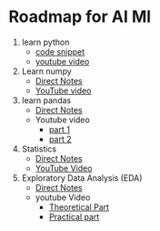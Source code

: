 # Roadmap for AI Ml
1. learn python
    - [code snippet](./basics/)
    - [youtube video](https://youtube.com/playlist?list=PLGjplNEQ1it8-0CmoljS5yeV-GlKSUEt0&si=Hjo8TkyaOSD9v6fQ)
2. Learn numpy
    - [Direct Notes](./Jbooks/Numpy/readme.md)
    - [YouTube video](https://youtu.be/x7ULDYs4X84?si=j2ZcTN6lrNNl8nKM)
3. learn pandas
    - [Direct Notes](./Pandas/readme.md)
    - Youtube video
        - [part 1](https://youtu.be/qrMnoY8qBJM?si=8TlQOj8tv0xIc-dc)
        - [part 2](https://youtu.be/0T9qhK5wBqI?si=Me_r3vHYk7iVhqsb)
4. Statistics
    - [Direct Notes](./Statistics/Readme.md)
    - [YouTube Video](https://youtu.be/LZzq1zSL1bs?si=cEgnCOOzyB2fMyyw)
5. Exploratory Data Analysis (EDA)
    - [Direct Notes](./EDA/readdme.md)
    - youtube Video
        - [Theoretical Part](https://youtu.be/FNLLxYcUnow?si=TCtZwC4B_2ZVDBWN)
        - [Practical part](https://youtu.be/fHFOANOHwh8?si=dm8NoDXnD5lOZVT8)